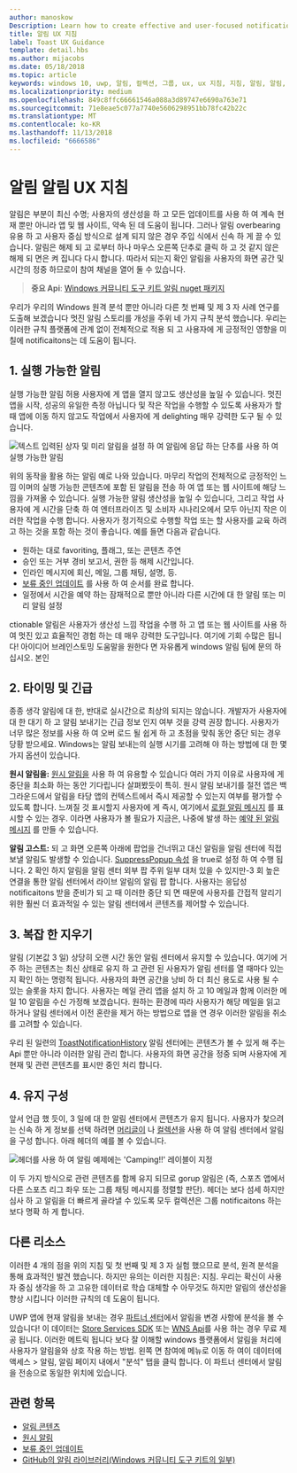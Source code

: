 ```yaml
---
author: manoskow
Description: Learn how to create effective and user-focused notifications that make your users productive and happy.
title: 알림 UX 지침
label: Toast UX Guidance
template: detail.hbs
ms.author: mijacobs
ms.date: 05/18/2018
ms.topic: article
keywords: windows 10, uwp, 알림, 컬렉션, 그룹, ux, ux 지침, 지침, 알림, 알림, 알림 센터, noninterruptive, 유효 알림, 로깅됩니다 nonintrusive 알림, 관리, 구성
ms.localizationpriority: medium
ms.openlocfilehash: 849c8ffc66661546a088a3d89747e6690a763e71
ms.sourcegitcommit: 71e8eae5c077a7740e5606298951bb78fc42b22c
ms.translationtype: MT
ms.contentlocale: ko-KR
ms.lasthandoff: 11/13/2018
ms.locfileid: "6666586"
---
```

# <a name="toast-notification-ux-guidance"></a>알림 알림 UX 지침
알림은 부분이 최신 수명; 사용자의 생산성을 하 고 모든 업데이트를 사용 하 여 계속 현재 뿐만 아니라 앱 및 웹 사이트, 약속 된 데 도움이 됩니다. 그러나 알림 overbearing 유용 하 고 사용자 중심 방식으로 설계 되지 않은 경우 주입 식에서 신속 하 게 끌 수 있습니다. 알림은 해제 되 고 로부터 하나 마우스 오른쪽 단추로 클릭 하 고 것 같지 않은 해제 되 면은 켜 집니다 다시 합니다.  따라서 되는지 확인 알림을 사용자의 화면 공간 및 시간의 정중 하므로이 참여 채널을 열어 둘 수 있습니다.

> **중요 Api**: [Windows 커뮤니티 도구 키트 알림 nuget 패키지](https://www.nuget.org/packages/Microsoft.Toolkit.Uwp.Notifications/)

우리가 우리의 Windows 원격 분석 뿐만 아니라 다른 첫 번째 및 제 3 자 사례 연구를 도출해 보겠습니다 멋진 알림 스토리를 개성을 주위 네 가지 규칙 분석 했습니다.  우리는 이러한 규칙 플랫폼에 관계 없이 전체적으로 적용 되 고 사용자에 게 긍정적인 영향을 미칠에 notificaitons는 데 도움이 됩니다.

## <a name="1-actionable-notifications"></a>1. 실행 가능한 알림
실행 가능한 알림 허용 사용자에 게 앱을 열지 않고도 생산성을 높일 수 있습니다.  멋진 앱을 시작, 성공의 유일한 측정 아닙니다 및 작은 작업을 수행할 수 있도록 사용자가 할 때 앱에 이동 하지 않고도 작업에서 사용자에 게 delighting 매우 강력한 도구 될 수 있습니다.

![텍스트 입력된 상자 및 미리 알림을 설정 하 여 알림에 응답 하는 단추를 사용 하 여 실행 가능한 알림](images/actionable-notification-example01.png)

위의 동작을 활용 하는 알림 예로 나와 있습니다. 마무리 작업의 전체적으로 긍정적인 느낌 이며의 실행 가능한 콘텐츠에 포함 된 알림을 전송 하 여 앱 또는 웹 사이트에 해당 느낌을 가져올 수 있습니다. 실행 가능한 알림 생산성을 높일 수 있습니다, 그리고 작업 사용자에 게 시간을 단축 하 여 엔터프라이즈 및 소비자 시나리오에서 모두 아닌지 작은 이러한 작업을 수행 합니다. 사용자가 정기적으로 수행할 작업 또는 할 사용자를 교육 하려고 하는 것을 포함 하는 것이 좋습니다.  예를 들면 다음과 같습니다.
* 원하는 대로 favoriting, 플래그, 또는 콘텐츠 주연
* 승인 또는 거부 경비 보고서, 권한 등 해제 시간입니다.
* 인라인 메시지에 회신, 메일, 그룹 채팅, 설명, 등.
* [보류 중인 업데이트](toast-pending-update.md) 를 사용 하 여 순서를 완료 합니다.
* 일정에서 시간을 예약 하는 잠재적으로 뿐만 아니라 다른 시간에 대 한 알림 또는 미리 알림 설정

ctionable 알림은 사용자가 생산성 느낌 작업을 수행 하 고 앱 또는 웹 사이트를 사용 하 여 멋진 있고 효율적인 경험 하는 데 매우 강력한 도구입니다.  여기에 기회 수많은 됩니다! 아이디어 브레인스토밍 도움말을 원한다 면 자유롭게 windows 알림 팀에 문의 하십시오.  본인 

## <a name="2-timing-and-urgency"></a>2. 타이밍 및 긴급
종종 생각 알림에 대 한, 반대로 실시간으로 최상의 되지는 않습니다. 개발자가 사용자에 대 한 대기 하 고 알림 보내기는 긴급 정보 인지 여부 것을 강력 권장 합니다. 사용자가 너무 많은 정보를 사용 하 여 오버 로드 될 쉽게 하 고 초점을 맞춰 동안 중단 되는 경우 당황 받으세요. Windows는 알림 보내는의 실행 시기를 고려해 야 하는 방법에 대 한 몇 가지 옵션이 있습니다.

**원시 알림을:** [원시 알림을](raw-notification-overview.md) 사용 하 여 유용할 수 있습니다 여러 가지 이유로 사용자에 게 중단을 최소화 하는 동안 기다립니다 살펴봤듯이 특히.  원시 알림 보내기를 절전 앱은 백그라운드에서 알림을 타당 앱의 컨텍스트에서 즉시 제공할 수 있는지 여부를 평가할 수 있도록 합니다. 느껴질 것 표시할지 사용자에 게 즉시, 여기에서 [로컬 알림 메시지](send-local-toast.md) 를 표시할 수 있는 경우.  이라면 사용자가 볼 필요가 지금은, 나중에 발생 하는 [예약 된 알림 메시지](https://blogs.msdn.microsoft.com/tiles_and_toasts/2016/09/30/quickstart-sending-an-alarm-in-windows-10/) 를 만들 수 있습니다.

**알림 고스트:** 되 고 화면 오른쪽 아래에 팝업을 건너뛰고 대신 알림을 알림 센터에 직접 보낼 알림도 발생할 수 있습니다. [SuppressPopup 속성](https://docs.microsoft.com/en-us/uwp/api/windows.ui.notifications.toastnotification.suppresspopup) 을 true로 설정 하 여 수행 됩니다. 2 확인 하지 알림을 알림 센터 외부 팝 주위 일부 대처 있을 수 있지만-3 회 높은 연결을 통한 알림 센터에서 라이브 알림의 알림 팝 합니다.  사용자는 응답성 notificaitons 받을 준비가 되 고 때 이러한 중단 되 면 때문에 사용자를 간접적 알리기 위한 훨씬 더 효과적일 수 있는 알림 센터에서 콘텐츠를 제어할 수 있습니다.

## <a name="3-clear-out-the-clutter"></a>3. 복잡 한 지우기
알림 (기본값 3 일) 상당히 오랜 시간 동안 알림 센터에서 유지할 수 있습니다.  여기에 거주 하는 콘텐츠는 최신 상태로 유지 하 고 관련 된 사용자가 알림 센터를 열 때마다 있는지 확인 하는 명령적 됩니다. 사용자의 화면 공간을 낭비 하 더 최신 용도로 사용 될 수 있는 슬롯을 차지 합니다.  사용자는 메일 관리 앱을 설치 하 고 10 메일과 함께 이러한 메일 10 알림을 수신 가정해 보겠습니다.  원하는 환경에 따라 사용자가 해당 메일을 읽고 하거나 알림 센터에서 이전 혼란을 제거 하는 방법으로 앱을 연 경우 이러한 알림을 취소를 고려할 수 있습니다.

우리 된 일련의 [ToastNotificationHistory](https://docs.microsoft.com/en-us/uwp/api/windows.ui.notifications.toastnotificationhistory) 알림 센터에는 콘텐츠가 볼 수 있게 해 주는 Api 뿐만 아니라 이러한 알림 관리 합니다. 사용자의 화면 공간을 정중 되며 사용자에 게 현재 및 관련 콘텐츠를 표시만 중인 처리 합니다.

## <a name="4-keeping-organized"></a>4. 유지 구성
앞서 언급 했 듯이, 3 일에 대 한 알림 센터에서 콘텐츠가 유지 됩니다.  사용자가 찾으려는 신속 하 게 정보를 선택 하려면 [머리글이](https://docs.microsoft.com/en-us/windows/uwp/design/shell/tiles-and-notifications/toast-headers) 나 [컬렉션](https://docs.microsoft.com/en-us/uwp/api/windows.ui.notifications.toastcollection)을 사용 하 여 알림 센터에서 알림을 구성 합니다. 아래 헤더의 예를 볼 수 있습니다.

![헤더를 사용 하 여 알림 예제에는 'Camping!!' 레이블이 지정](images/toast-headers-action-center.png)

이 두 가지 방식으로 관련 콘텐츠를 함께 유지 되므로 gorup 알림은 (즉, 스포츠 앱에서 다른 스포츠 리그 좌우 또는 그룹 채팅 메시지를 정렬할 판단). 헤더는 보다 섬세 하지만 심사 하 고 알림을 더 빠르게 골라낼 수 있도록 모두 컬렉션은 그룹 notificaitons 하는 보다 명확 하 게 합니다. 

## <a name="other-resources"></a>다른 리소스
이러한 4 개의 점을 위의 지침 및 첫 번째 및 제 3 자 실험 했으므로 분석, 원격 분석을 통해 효과적인 발견 했습니다. 하지만 유의는 이러한 지침은: 지침.  우리는 확신이 사용자 중심 생각을 하 고 고유한 데이터로 학습 대체할 수 아무것도 하지만 알림의 생산성을 향상 시킵니다 이러한 규칙의 데 도움이 됩니다.  

UWP 앱에 현재 알림을 보내는 경우 [파트너 센터](https://partner.microsoft.com/dashboard)에서 알림을 변경 사항에 분석을 볼 수 있습니다! 이 데이터는 [Store Services SDK](https://marketplace.visualstudio.com/items?itemName=AdMediator.MicrosoftStoreServicesSDK) 또는 [WNS Api](https://docs.microsoft.com/en-us/windows/uwp/design/shell/tiles-and-notifications/windows-push-notification-services--wns--overview)를 사용 하는 경우 무료 제공 됩니다. 이러한 메트릭 됩니다 보다 잘 이해할 windows 플랫폼에서 알림을 처리에 사용자가 알림을와 상호 작용 하는 방법. 왼쪽 면 참여에 메뉴로 이동 하 여이 데이터에 액세스 > 알림, 알림 페이지 내에서 "분석" 탭을 클릭 합니다.  이 파트너 센터에서 알림을 전송으로 동일한 위치에 있습니다.

## <a name="related-topics"></a>관련 항목

* [알림 콘텐츠](adaptive-interactive-toasts.md)
* [원시 알림](raw-notification-overview.md)
* [보류 중인 업데이트](toast-pending-update.md)
* [GitHub의 알림 라이브러리(Windows 커뮤니티 도구 키트의 일부)](https://github.com/Microsoft/UWPCommunityToolkit/tree/master/Microsoft.Toolkit.Uwp.Notifications)
